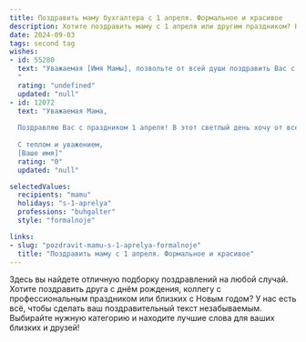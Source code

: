 ```yaml
---
title: Поздравить маму бухгалтера с 1 апреля. Формальное и красивое
description: Хотите поздравить маму с 1 апреля или другим праздником? Наш ИИ создаст незабываемое поздравление, а вы обязательно выделитесь среди других.  
date: 2024-09-03
tags: second tag
wishes:
- id: 55280
  text: "Уважаемая [Имя Мамы], позвольте от всей души поздравить Вас с 1 апреля! Желаем Вам, чтобы этот день принес только приятные неожиданности, а Ваша профессиональная деятельность,  будучи столь ответственной и требующей постоянной концентрации,  всегда приносила Вам удовлетворение и признание!
  "
  rating: "undefined"
  updated: "null"
- id: 12072
  text: "Уважаемая Мама,
  
  Поздравляю Вас с праздником 1 апреля! В этот светлый день хочу от всей души пожелать Вам благополучия и счастья. Ваша профессиональная деятельность в роли бухгалтера всегда вызывает уважение и восхищение. Пусть Ваш труд будет оценен по достоинству, а жизнь будет щедра на приятные сюрпризы и радостные моменты.
  
  С теплом и уважением,
  [Ваше имя]"
  rating: "0"
  updated: "null"

selectedValues:
  recipients: "mamu"
  holidays: "s-1-aprelya"
  professions: "buhgalter"
  style: "formalnoje"

links:
- slug: "pozdravit-mamu-s-1-aprelya-formalnoje"
  title: "Поздравить маму с 1 апреля. Формальное и красивое"
---
```


Здесь вы найдете отличную подборку поздравлений на любой случай. 
Хотите поздравить друга с днём рождения, коллегу с профессиональным праздником или близких с Новым годом? У нас есть всё, чтобы сделать ваш поздравительный текст незабываемым. Выбирайте нужную категорию и находите лучшие слова для ваших близких и друзей!
